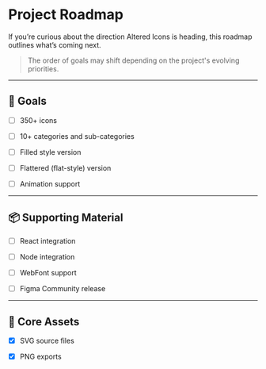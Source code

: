 # Project Roadmap

If you’re curious about the direction Altered Icons is heading, this roadmap outlines what’s coming next.

> The order of goals may shift depending on the project's evolving priorities.


---

## 🎯 Goals

+ [ ] 350+ icons

+ [ ] 10+ categories and sub-categories

+ [ ] Filled style version

+ [ ] Flattered (flat-style) version

+ [ ] Animation support


---

## 📦 Supporting Material

<!-- + [ ] ### Website -->

+ [ ] React integration

+ [ ] Node integration

+ [ ] WebFont support

+ [ ] Figma Community release

<!-- + [ ] Adobe Illustrator assets -->


---

## 📌 Core Assets

+ [x] SVG source files

+ [x] PNG exports

